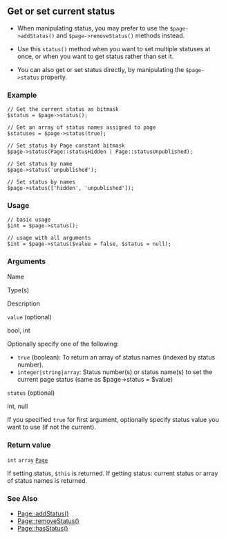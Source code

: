 Get or set current status
-------------------------

*   When manipulating status, you may prefer to use the `$page->addStatus()` and `$page->removeStatus()` methods instead.
    
*   Use this `status()` method when you want to set multiple statuses at once, or when you want to get status rather than set it.
    
*   You can also get or set status directly, by manipulating the `$page->status` property.
    

### Example

    // Get the current status as bitmask
    $status = $page->status();
    
    // Get an array of status names assigned to page
    $statuses = $page->status(true);
    
    // Set status by Page constant bitmask
    $page->status(Page::statusHidden | Page::statusUnpublished);
    
    // Set status by name
    $page->status('unpublished');
    
    // Set status by names
    $page->status(['hidden', 'unpublished']); 

### Usage

    // basic usage
    $int = $page->status();
    
    // usage with all arguments
    $int = $page->status($value = false, $status = null);

### Arguments

Name

Type(s)

Description

`value` (optional)

bool, int

Optionally specify one of the following:

*   `true` (boolean): To return an array of status names (indexed by status number).
*   `integer|string|array`: Status number(s) or status name(s) to set the current page status (same as $page->status = $value)

`status` (optional)

int, null

If you specified `true` for first argument, optionally specify status value you want to use (if not the current).

### Return value

`int` `array` [`Page`](/api/ref/page/)

If setting status, `$this` is returned. If getting status: current status or array of status names is returned.

### See Also

*   [Page::addStatus()](/api/ref/page/add-status/)
*   [Page::removeStatus()](/api/ref/page/remove-status/)
*   [Page::hasStatus()](/api/ref/page/has-status/)

